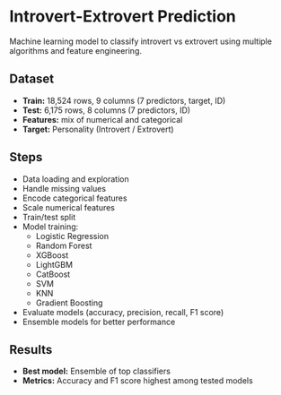 # Introvert-Extrovert Prediction

Machine learning model to classify introvert vs extrovert using multiple algorithms and feature engineering.

## Dataset
- **Train:** 18,524 rows, 9 columns (7 predictors, target, ID)
- **Test:** 6,175 rows, 8 columns (7 predictors, ID)
- **Features:** mix of numerical and categorical
- **Target:** Personality (Introvert / Extrovert)

## Steps
- Data loading and exploration
- Handle missing values
- Encode categorical features
- Scale numerical features
- Train/test split
- Model training:
  - Logistic Regression
  - Random Forest
  - XGBoost
  - LightGBM
  - CatBoost
  - SVM
  - KNN
  - Gradient Boosting
- Evaluate models (accuracy, precision, recall, F1 score)
- Ensemble models for better performance

## Results
- **Best model:** Ensemble of top classifiers
- **Metrics:** Accuracy and F1 score highest among tested models
